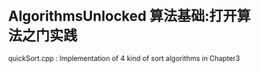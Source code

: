 # AlgorithmsUnlocked 算法基础:打开算法之门实践
quickSort.cpp : Implementation of 4 kind of sort algorithms in Chapter3
